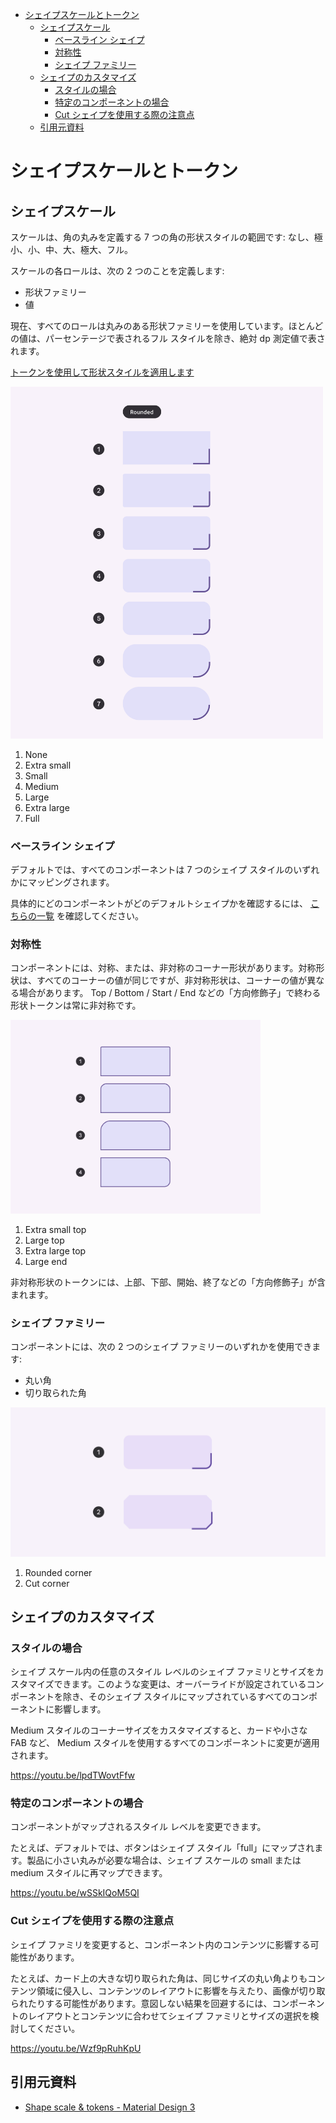 - [シェイプスケールとトークン](#シェイプスケールとトークン)
  - [シェイプスケール](#シェイプスケール)
    - [ベースライン シェイプ](#ベースライン-シェイプ)
    - [対称性](#対称性)
    - [シェイプ ファミリー](#シェイプ-ファミリー)
  - [シェイプのカスタマイズ](#シェイプのカスタマイズ)
    - [スタイルの場合](#スタイルの場合)
    - [特定のコンポーネントの場合](#特定のコンポーネントの場合)
    - [Cut シェイプを使用する際の注意点](#cut-シェイプを使用する際の注意点)
  - [引用元資料](#引用元資料)


# シェイプスケールとトークン

## シェイプスケール

スケールは、角の丸みを定義する 7 つの角の形状スタイルの範囲です: なし、極小、小、中、大、極大、フル。

スケールの各ロールは、次の 2 つのことを定義します:

- 形状ファミリー
- 値

現在、すべてのロールは丸みのある形状ファミリーを使用しています。ほとんどの値は、パーセンテージで表されるフル スタイルを除き、絶対 dp 測定値で表されます。

[トークンを使用して形状スタイルを適用します](https://m3.material.io/foundations/design-tokens/overview)

<img src="./画像/7種類のシェイプスケール.png" width="500">

1. None
2. Extra small
3. Small
4. Medium
5. Large
6. Extra large
7. Full


### ベースライン シェイプ

デフォルトでは、すべてのコンポーネントは 7 つのシェイプ スタイルのいずれかにマッピングされます。

具体的にどのコンポーネントがどのデフォルトシェイプかを確認するには、 [こちらの一覧](https://m3.material.io/styles/shape/shape-scale-tokens#b09934f1-1b0f-4ce4-ade6-4a1f138add6c) を確認してください。


### 対称性

コンポーネントには、対称、または、非対称のコーナー形状があります。対称形状は、すべてのコーナーの値が同じですが、非対称形状は、コーナーの値が異なる場合があります。 Top / Bottom / Start / End などの「方向修飾子」で終わる形状トークンは常に非対称です。

<img src="./画像/対称性.png" width="400">

1. Extra small top
2. Large top
3. Extra large top
4. Large end

非対称形状のトークンには、上部、下部、開始、終了などの「方向修飾子」が含まれます。


### シェイプ ファミリー

コンポーネントには、次の 2 つのシェイプ ファミリーのいずれかを使用できます:

- 丸い角
- 切り取られた角

<img src="./画像/2種類のシェイプファミリー.png" width="600">

1. Rounded corner
2. Cut corner


## シェイプのカスタマイズ

### スタイルの場合

シェイプ スケール内の任意のスタイル レベルのシェイプ ファミリとサイズをカスタマイズできます。このような変更は、オーバーライドが設定されているコンポーネントを除き、そのシェイプ スタイルにマップされているすべてのコンポーネントに影響します。

Medium スタイルのコーナーサイズをカスタマイズすると、カードや小さな FAB など、 Medium スタイルを使用するすべてのコンポーネントに変更が適用されます。

https://youtu.be/lpdTWovtFfw


### 特定のコンポーネントの場合

コンポーネントがマップされるスタイル レベルを変更できます。

たとえば、デフォルトでは、ボタンはシェイプ スタイル「full」にマップされます。製品に小さい丸みが必要な場合は、シェイプ スケールの small または medium スタイルに再マップできます。

https://youtu.be/wSSkIQoM5QI


### Cut シェイプを使用する際の注意点

シェイプ ファミリを変更すると、コンポーネント内のコンテンツに影響する可能性があります。

たとえば、カード上の大きな切り取られた角は、同じサイズの丸い角よりもコンテンツ領域に侵入し、コンテンツのレイアウトに影響を与えたり、画像が切り取られたりする可能性があります。意図しない結果を回避するには、コンポーネントのレイアウトとコンテンツに合わせてシェイプ ファミリとサイズの選択を検討してください。

https://youtu.be/Wzf9pRuhKpU


## 引用元資料

- [Shape scale & tokens - Material Design 3](https://m3.material.io/styles/shape/shape-scale-tokens)




